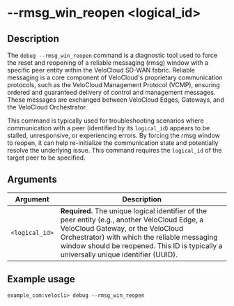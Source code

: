 #	--rmsg_win_reopen <logical_id>

##	Description
The `debug --rmsg_win_reopen` command is a diagnostic tool used to force the reset and reopening of a reliable messaging (rmsg) window with a specific peer entity within the VeloCloud SD-WAN fabric. Reliable messaging is a core component of VeloCloud's proprietary communication protocols, such as the VeloCloud Management Protocol (VCMP), ensuring ordered and guaranteed delivery of control and management messages. These messages are exchanged between VeloCloud Edges, Gateways, and the VeloCloud Orchestrator.

This command is typically used for troubleshooting scenarios where communication with a peer (identified by its `logical_id`) appears to be stalled, unresponsive, or experiencing errors. By forcing the rmsg window to reopen, it can help re-initialize the communication state and potentially resolve the underlying issue. This command requires the `logical_id` of the target peer to be specified.

##	Arguments
| Argument      | Description |
|---------------|-------------|
| `<logical_id>` | **Required.** The unique logical identifier of the peer entity (e.g., another VeloCloud Edge, a VeloCloud Gateway, or the VeloCloud Orchestrator) with which the reliable messaging window should be reopened. This ID is typically a universally unique identifier (UUID). |

##	Example usage
```
example_com:velocli> debug --rmsg_win_reopen
```